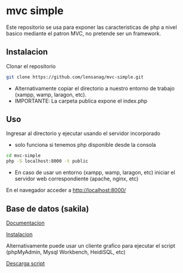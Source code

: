 # mvc simple

Este repositorio se usa para exponer las caracteristicas de php a nivel basico mediante el patron MVC, no pretende ser un framework.

## Instalacion

Clonar el repositorio 
```bash
git clone https://github.com/lensanag/mvc-simple.git
```

* Alternativamente copiar el directorio a nuestro entorno de trabajo (xampp, wamp, laragon, etc).
* IMPORTANTE: La carpeta publica expone el index.php

## Uso
Ingresar al directorio y ejecutar usando el servidor incorporado
* solo funciona si tenemos php disponible desde la consola
```bash
cd mvc-simple
php -S localhost:8000 -t public
```
* En caso de usar un entorno (xampp, wamp, laragon, etc) iniciar el servidor web correspondiente (apache, nginx, etc)

En el navegador acceder a [http://localhost:8000/](http://localhost:8000/)

## Base de datos (sakila)

[Documentacion](https://dev.mysql.com/doc/sakila/en/)

[Instalacion](https://dev.mysql.com/doc/sakila/en/sakila-installation.html)

Alternativamente puede usar un cliente grafico para ejecutar el script (phpMyAdmin, Mysql Workbench, HeidiSQL, etc)

[Descarga script](https://downloads.mysql.com/docs/sakila-db.zip)